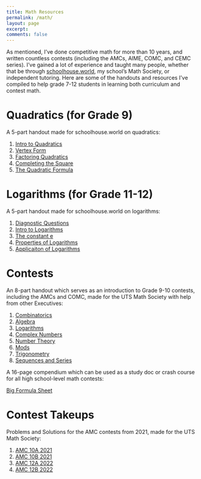 ```yaml
---
title: Math Resources
permalink: /math/
layout: page
excerpt: 
comments: false
---
```


As mentioned, I’ve done competitive math for more than 10 years, and written countless contests (including the AMCs, AIME, COMC, and CEMC series). I’ve gained a lot of experience and taught many people, whether that be through [schoolhouse.world](https://schoolhouse.world/), my school’s Math Society, or independent tutoring. Here are some of the handouts and resources I’ve compiled to help grade 7-12 students in learning both curriculum and contest math.

# Quadratics (for Grade 9)
A 5-part handout made for schoolhouse.world on quadratics:
1. [Intro to Quadratics](zhaju.github.io/assets/math/quadratics/1_Intro_to_Parabolas.pdf)
2. [Vertex Form](zhaju.github.io/assets/math/quadratics/2_Vertex_Form.pdf)
3. [Factoring Quadratics](zhaju.github.io/assets/math/quadratics/3_Factoring_Quadratics.pdf)
4. [Completing the Square](zhaju.github.io/assets/math/quadratics/4_Completing_the_Square.pdf)
5. [The Quadratic Formula](zhaju.github.io/assets/math/quadratics/5_The_Quadratic_Formula.pdf)

# Logarithms (for Grade 11-12)
A 5-part handout made for schoolhouse.world on logarithms:
1. [Diagnostic Questions](zhaju.github.io/assets/math/logarithms/0_Diagnostic_Questions.pdf)
2. [Intro to Logarithms](zhaju.github.io/assets/math/logarithms/1_Intro_to_Logarithms.pdf)
3. [The constant e](zhaju.github.io/assets/math/logarithms/2_The_constant_e.pdf)
4. [Properties of Logarithms](zhaju.github.io/assets/math/logarithms/3_Logarithm_Properties.pdf)
5. [Applicaiton of Logarithms](zhaju.github.io/assets/math/logarithms/4_Applications_of_Logarithms.pdf)

# Contests
An 8-part handout which serves as an introduction to Grade 9-10 contests, including the AMCs and COMC, made for the UTS Math Society with help from other Executives:
1. [Combinatorics](zhaju.github.io/assets/math/contests/1_Combo.pdf)
2. [Algebra](zhaju.github.io/assets/math/contests/2_Algebra.pdf)
3. [Logarithms](zhaju.github.io/assets/math/contests/3_Logarithms.pdf)
4. [Complex Numbers](zhaju.github.io/assets/math/contests/4_Complex_Numbers.pdf)
5. [Number Theory](zhaju.github.io/assets/math/contests/5_Number_Theory.pdf)
6. [Mods](zhaju.github.io/assets/math/contests/6_Mods.pdf)
7. [Trigonometry](zhaju.github.io/assets/math/contests/7_Trigonometry.pdf)
8. [Sequences and Series](zhaju.github.io/assets/math/contests/8_Sequences_and_Series.pdf)

A 16-page compendium which can be used as a study doc or crash course for all high school-level math contests:

[Big Formula Sheet](zhaju.github.io/assets/math/Big_Formula_Sheet.pdf)

# Contest Takeups
Problems and Solutions for the AMC contests from 2021, made for the UTS Math Society:
1. [AMC 10A 2021](zhaju.github.io/assets/math/AMC_10A_2021.pdf)
2. [AMC 10B 2021](zhaju.github.io/assets/math/AMC_10B_2021.pdf)
3. [AMC 12A 2022](zhaju.github.io/assets/math/AMC_12A_2022.pdf)
4. [AMC 12B 2022](zhaju.github.io/assets/math/AMC_12B_2022.pdf)
